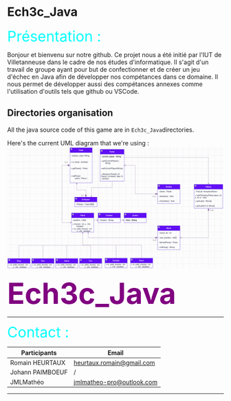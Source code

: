 
# Ech3c_Java

<span style="color:cyan; font-size:3.5vw;"> 
    Présentation :  </br>
</span>

Bonjour et bienvenu sur notre github. 
Ce projet nous a été initié par l'IUT de Villetanneuse dans le cadre de nos études d'informatique.
Il s'agit d'un travail de groupe ayant pour but de confectionner et de créer un jeu d'échec en Java afin de développer nos compétances dans ce domaine.
Il nous permet de développer aussi des compétances annexes comme l'utilisation d'outils tels que github ou VSCode.

## Directories organisation

All the java source code of this game are in ``Ech3c_Java``directories. 

Here's the current UML diagram that we're using : 
![UML diagram of the project](UML_v2.png)


<span style="color:purple; font-size:7vw;">
    <b>Ech3c_Java </b>
</span>

___


<!-- Contact -->
<span style="color:cyan; font-size:3.5vw;"> 
    Contact : 
</span>

| Participants      | Email                         |
| -                 | -                             |
| Romain HEURTAUX   | heurtaux.romain@gmail.com     |
| Johann PAIMBOEUF  | /                             |
| JMLMathéo         | jmlmatheo-pro@outlook.com     |

---
